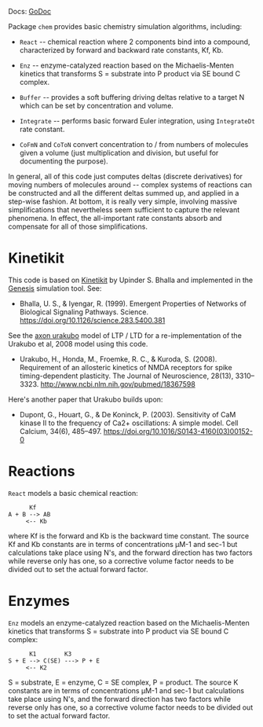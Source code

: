 Docs: [GoDoc](https://pkg.go.dev/github.com/emer/emergent/chem)

Package `chem` provides basic chemistry simulation algorithms, including:

* `React` -- chemical reaction where 2 components bind into a compound, characterized by forward and backward rate constants, Kf, Kb.

* `Enz` -- enzyme-catalyzed reaction based on the Michaelis-Menten kinetics that transforms S = substrate into P product via SE bound C complex.

* `Buffer` -- provides a soft buffering driving deltas relative to a target N which can be set by concentration and volume.

* `Integrate` -- performs basic forward Euler integration, using `IntegrateDt` rate constant.

* `CoFmN` and `CoToN` convert concentration to / from numbers of molecules given a volume (just multiplication and division, but useful for documenting the purpose).

In general, all of this code just computes deltas (discrete derivatives) for moving numbers of molecules around -- complex systems of reactions can be constructed and all the different deltas summed up, and applied in a step-wise fashion.  At bottom, it is really very simple, involving massive simplifications that nevertheless seem sufficient to capture the relevant phenomena.  In effect, the all-important rate constants absorb and compensate for all of those simplifications.

# Kinetikit

This code is based on [Kinetikit](https://www.ncbs.res.in/faculty/bhalla-kinetikit) by Upinder S. Bhalla and implemented in the [Genesis](http://genesis-sim.org) simulation tool.  See:

* Bhalla, U. S., & Iyengar, R. (1999). Emergent Properties of Networks of Biological Signaling Pathways. Science. https://doi.org/10.1126/science.283.5400.381

See the [axon urakubo](https://github.com/emer/axon/tree/master/examples/urakubo) model of LTP / LTD for a re-implementation of the Urakubo et al, 2008 model using this code.

* Urakubo, H., Honda, M., Froemke, R. C., & Kuroda, S. (2008). Requirement of an allosteric kinetics of NMDA receptors for spike timing-dependent plasticity. The Journal of Neuroscience, 28(13), 3310–3323. http://www.ncbi.nlm.nih.gov/pubmed/18367598

Here's another paper that Urakubo builds upon:

* Dupont, G., Houart, G., & De Koninck, P. (2003). Sensitivity of CaM kinase II to the frequency of Ca2+ oscillations: A simple model. Cell Calcium, 34(6), 485–497. https://doi.org/10.1016/S0143-4160(03)00152-0


# Reactions

`React` models a basic chemical reaction:

```
      Kf
A + B --> AB
     <-- Kb
```

where Kf is the forward and Kb is the backward time constant.  The source Kf and Kb constants are in terms of concentrations μM-1 and sec-1 but calculations take place using N's, and the forward direction has two factors while reverse only has one, so a corrective volume factor needs to be divided out to set the actual forward factor.

# Enzymes

`Enz` models an enzyme-catalyzed reaction based on the Michaelis-Menten kinetics that transforms S = substrate into P product via SE bound C complex:

```
      K1        K3
S + E --> C(SE) ---> P + E
     <-- K2
```

S = substrate, E = enzyme, C = SE complex, P = product.  The source K constants are in terms of concentrations μM-1 and sec-1 but calculations take place using N's, and the forward direction has two factors while reverse only has one, so a corrective volume factor needs to be divided out to set the actual forward factor.

